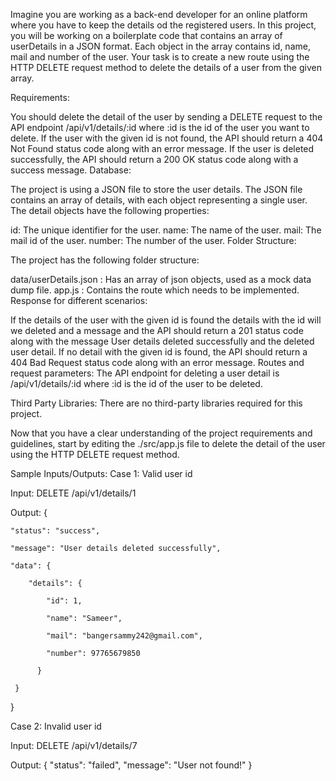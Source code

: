 Imagine you are working as a back-end developer for an online platform where you have to keep the details od the registered users. In this project, you will be working on a boilerplate code that contains an array of userDetails in a JSON format. Each object in the array contains id, name, mail and number of the user. Your task is to create a new route using the HTTP DELETE request method to delete the details of a user from the given array.

Requirements:

You should delete the detail of the user by sending a DELETE request to the API endpoint /api/v1/details/:id where :id is the id of the user you want to delete.
If the user with the given id is not found, the API should return a 404 Not Found status code along with an error message.
If the user is deleted successfully, the API should return a 200 OK status code along with a success message.
Database:

The project is using a JSON file to store the user details. The JSON file contains an array of details, with each object representing a single user. The detail objects have the following properties:

id: The unique identifier for the user.
name: The name of the user.
mail: The mail id of the user.
number: The number of the user.
Folder Structure:

The project has the following folder structure:

data/userDetails.json : Has an array of json objects, used as a mock data dump file.
app.js : Contains the route which needs to be implemented.
Response for different scenarios:

If the details of the user with the given id is found the details with the id will we deleted and a message and the API should return a 201 status code along with the message User details deleted successfully and the deleted user detail.
If no detail with the given id is found, the API should return a 404 Bad Request status code along with an error message.
Routes and request parameters: The API endpoint for deleting a user detail is /api/v1/details/:id where :id is the id of the user to be deleted.

Third Party Libraries: There are no third-party libraries required for this project.

Now that you have a clear understanding of the project requirements and guidelines, start by editing the ./src/app.js file to delete the detail of the user using the HTTP DELETE request method.

Sample Inputs/Outputs: 
Case 1: Valid user id

Input: DELETE /api/v1/details/1

Output: 
{    

    "status": "success", 

    "message": "User details deleted successfully",

    "data": { 

        "details": { 

            "id": 1, 

            "name": "Sameer", 

            "mail": "bangersammy242@gmail.com", 

            "number": 97765679850 

          } 

     } 

}

Case 2: Invalid user id

Input: DELETE /api/v1/details/7

Output: { "status": "failed", "message": "User not found!" }
